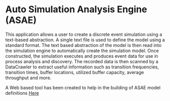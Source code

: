 # Auto Simulation Analysis Engine (ASAE)
This application allows a user to create a discrete event simulation using a text-based abstraction. A single text file is used to define the model using a standard format. The text based abstraction of the model is then read into the simulation engine to automatically create the simulation model. Once constructed, the simulation executes and produces event data for use in process analysis and discovery. The recorded data is then scanned by a DataCrawler to extract useful information such as transition frequencies, transition times, buffer locations, utilized buffer capacity, average throughput and more.

A Web based tool has been created to help in the building of ASAE model definitions [Here](http://35.196.62.92/)
